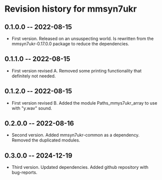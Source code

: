 # Revision history for mmsyn7ukr

## 0.1.0.0 -- 2022-08-15

* First version. Released on an unsuspecting world. Is rewritten from the mmsyn7ukr-0.17.0.0 package
to reduce the dependencies.

## 0.1.1.0 -- 2022-08-15

* First version revised A. Removed some printing functionality that definitely not needed.

## 0.1.2.0 -- 2022-08-15

* First version revised B. Added the module Paths_mmys7ukr_array to  use  with "y.wav" sound. 

## 0.2.0.0 -- 2022-08-16

* Second version. Added mmsyn7ukr-common as a dependency. Removed the duplicated modules.
 
## 0.3.0.0 -- 2024-12-19

* Third version. Updated dependencies. Added github repository with bug-reports.

